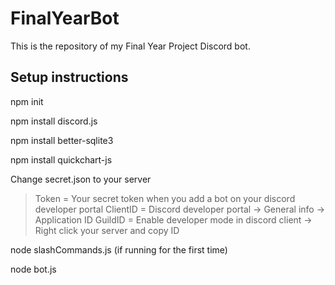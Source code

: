 # FinalYearBot
This is the repository of my Final Year Project Discord bot.

## Setup instructions
npm init  

npm install discord.js  

npm install better-sqlite3

npm install quickchart-js

Change secret.json to your server
> Token = Your secret token when you add a bot on your discord developer portal 
> ClientID = Discord developer portal -> General info -> Application ID
> GuildID = Enable developer mode in discord client -> Right click your server and copy ID

node slashCommands.js (if running for the first time)  

node bot.js